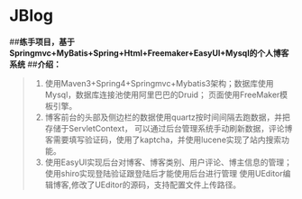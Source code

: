 # JBlog
##**练手项目，基于Springmvc+MyBatis+Spring+Html+Freemaker+EasyUI+Mysql的个人博客系统**
##**介绍：**
>1. 使用Maven3+Spring4+Springmvc+Mybatis3架构；数据库使用Mysql，数据库连接池使用阿里巴巴的Druid；
    页面使用FreeMaker模板引擎。
>2. 博客前台的头部及侧边栏的数据使用quartz按时间间隔去跑数据，并把存储于ServletContext，
   可以通过后台管理系统手动刷新数据，评论博客需要填写验证码，使用了kaptcha，并使用lucene实现了站内搜索功能。
>3. 使用EasyUI实现后台对博客、博客类别、用户评论、博主信息的管理；使用shiro实现登陆验证跟登陆后才能使用后台进行管理
    使用UEditor编辑博客,修改了UEditor的源码，支持配置文件上传路径。
